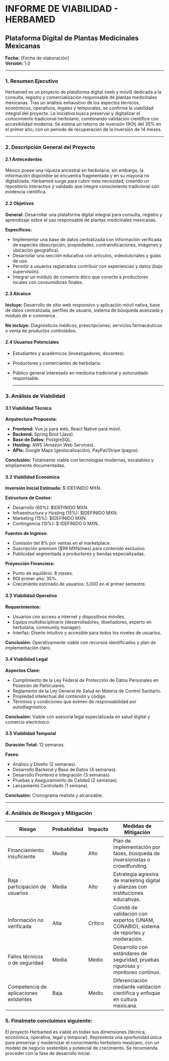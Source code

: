 # INFORME DE VIABILIDAD - HERBAMED

## Plataforma Digital de Plantas Medicinales Mexicanas

**Fecha:** [Fecha de elaboración]  
**Versión:** 1.0

---

### 1. Resumen Ejecutivo
Herbamed es un proyecto de plataforma digital (web y móvil) dedicada a la consulta, registro y comercialización responsable de plantas medicinales mexicanas. Tras un análisis exhaustivo de los aspectos técnicos, económicos, operativos, legales y temporales, se confirma la viabilidad integral del proyecto. La iniciativa busca preservar y digitalizar el conocimiento tradicional herbolario, combinando validación científica con accesibilidad moderna. Se estima un retorno de inversión (ROI) del 35% en el primer año, con un período de recuperación de la inversión de 14 meses.

---

### 2. Descripción General del Proyecto

#### 2.1 Antecedentes
México posee una riqueza ancestral en herbolaria; sin embargo, la información disponible se encuentra fragmentada y en su mayoría no digitalizada. Herbamed surge para cubrir esta necesidad, creando un repositorio interactivo y validado que integre conocimiento tradicional con evidencia científica.

#### 2.2 Objetivos

**General:** Desarrollar una plataforma digital integral para consulta, registro y aprendizaje sobre el uso responsable de plantas medicinales mexicanas.

**Específicos:**
- Implementar una base de datos centralizada con información verificada de especies (descripción, propiedades, contraindicaciones, imágenes y ubicación geográfica).
- Desarrollar una sección educativa con artículos, videotutoriales y guías de uso.
- Permitir a usuarios registrados contribuir con experiencias y datos (bajo supervisión).
- Integrar un módulo de comercio ético que conecte a productores locales con consumidores finales.

#### 2.3 Alcance
**Incluye:** Desarrollo de sitio web responsivo y aplicación móvil nativa, base de datos centralizada, perfiles de usuario, sistema de búsqueda avanzada y módulo de e-commerce.

**No incluye:** Diagnósticos médicos, prescripciones, servicios farmacéuticos o venta de productos controlados.

#### 2.4 Usuarios Potenciales
- Estudiantes y académicos (investigadores, docentes).
- Productores y comerciantes de herbolaria.
- Público general interesado en medicina tradicional y autocuidado responsable.

  ---

### 3. Análisis de Viabilidad

#### 3.1 Viabilidad Técnica
**Arquitectura Propuesta:**
- **Frontend:** Vue.js para web, React Native para móvil.
- **Backend:** Spring Boot (Java).
- **Base de Datos:** PostgreSQL.
- **Hosting:** AWS (Amazon Web Services).
- **APIs:** Google Maps (geolocalización), PayPal/Stripe (pagos).

**Conclusión:** Totalmente viable con tecnologías modernas, escalables y ampliamente documentadas.

#### 3.2 Viabilidad Económica
**Inversión Inicial Estimada:** $ IDEFINIDO MXN.

**Estructura de Costos:**
- Desarrollo (60%): $IDEFINIDO MXN.
- Infraestructura y Hosting (15%): $IDEFINIDO MXN.
- Marketing (15%): $IDEFINIDO  MXN.
- Contingencia (10%): $ IDEFINIDO 0 MXN.

**Fuentes de Ingreso:**
- Comisión del 8% por ventas en el marketplace.
- Suscripción premium ($99 MXN/mes) para contenido exclusivo.
- Publicidad segmentada a productores y tiendas especializadas.

**Proyección Financiera:**
- Punto de equilibrio: 8 meses.
- ROI primer año: 35%.
- Crecimiento estimado de usuarios: 5,000 en el primer semestre.

#### 3.3 Viabilidad Operativa
**Requerimientos:**
- Usuarios con acceso a internet y dispositivos móviles.
- Equipo multidisciplinario (desarrolladores, diseñadores, experto en herbolaria, community manager).
- Interfaz: Diseño intuitivo y accesible para todos los niveles de usuarios.

**Conclusión:** Operativamente viable con recursos identificados y plan de implementación claro.

#### 3.4 Viabilidad Legal
**Aspectos Clave:**
- Cumplimiento de la Ley Federal de Protección de Datos Personales en Posesión de Particulares.
- Reglamento de la Ley General de Salud en Materia de Control Sanitario.
- Propiedad intelectual del contenido y código.
- Términos y condiciones que eximen de responsabilidad por autodiagnóstico.

**Conclusión:** Viable con asesoría legal especializada en salud digital y comercio electrónico.

#### 3.5 Viabilidad Temporal
**Duración Total:** 12 semanas.

**Fases:**
- Análisis y Diseño (2 semanas).
- Desarrollo Backend y Base de Datos (4 semanas).
- Desarrollo Frontend e Integración (3 semanas).
- Pruebas y Aseguramiento de Calidad (2 semanas).
- Lanzamiento Controlado (1 semana).

**Conclusión:** Cronograma realista y alcanzable.

---

### 4. Análisis de Riesgos y Mitigación

| Riesgo                          | Probabilidad | Impacto | Medidas de Mitigación                                                      |
|---------------------------------|--------------|---------|---------------------------------------------------------------------------|
| Financiamiento insuficiente      | Media        | Alto    | Plan de implementación por fases, búsqueda de inversionistas o crowdfunding. |
| Baja participación de usuarios   | Media        | Alto    | Estrategia agresiva de marketing digital y alianzas con instituciones educativas. |
| Información no verificada        | Alta         | Crítico | Comité de validación con expertos (UNAM, CONABIO), sistema de reportes y moderación. |
| Fallos técnicos o de seguridad   | Media        | Medio   | Desarrollo con estándares de seguridad, pruebas rigurosas y monitoreo continuo. |
| Competencia de aplicaciones existentes | Baja   | Medio   | Diferenciación mediante validación científica y enfoque en cultura mexicana. |

### 5. Finalmete concluimos siguiente:
El proyecto Herbamed es viable en todas sus dimensiones (técnica, económica, operativa, legal y temporal). Representa una oportunidad única para preservar y modernizar el conocimiento herbolario mexicano, con un modelo de negocio sostenible y potencial de crecimiento. Se recomienda proceder con la fase de desarrollo inicial.
